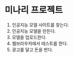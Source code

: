 
# 미나리 프로젝트
1. 인공지능 모델 사이트를 찾는다.
2. 인공지능 모델을 만든다.
3. 모델을 업로드한다.
4. 웹브라우저에서 테스트를 한다.
5. 광고를 달고 돈을 번다.